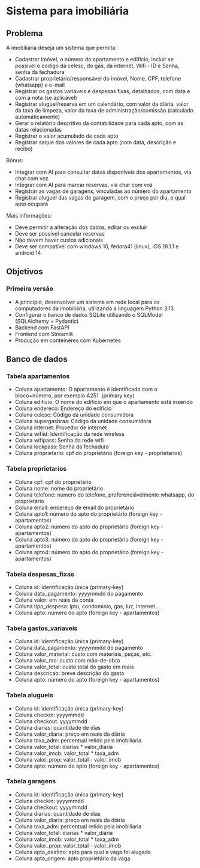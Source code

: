 # Sistema para imobiliária

## Problema

A imobiliária deseja um sistema que permita:
- Cadastrar imóvel, o número do apartamento e edifício, incluir se possível o codigo da celesc, do gás, da internet, Wifi - ID e Senha, senha da fechadura
- Cadastrar proprietário/responsável do imóvel, Nome, CPF, telefone (whatsapp) e e-mail
- Registrar os gastos variáveis e despesas fixas, detalhados, com data e com a nota (se aplicável)
- Registrar aluguel/reserva em um calendário, com valor da diária, valor da taxa de limpeza, valor da taxa de administração/comissão (calculado automáticamente)
- Gerar o relatório descritivo da contabilidade para cada apto, com as datas relacionadas
- Registrar o valor acumulado de cada apto
- Registrar saque dos valores de cada apto (com data, descrição e recibo)

Bônus:
- Integrar com AI para consultar datas disponíveis dos apartamentos, via chat com voz
- Integrar com AI para marcar reservas, via char com voz
- Registrar as vagas de garagens, vinculadas ao número do apartamento
- Registrar aluguel das vagas de garagem, com o preço por dia, e qual apto ocupará

Mais informações:
- Deve permitir a alteração dos dados, editar ou excluir
- Deve ser possível cancelar reservas
- Não devem haver custos adicionais
- Deve ser compatível com windows 10, fedora41 (linux), iOS 18.1.1 e android 14

## Objetivos

### Primeira versão

- A princípio, desenvolver um sistema em rede local para os computadores da imobiliária, utilizando a linguagem Python 3.13
- Configurar o banco de dados SQLite utilizando o SQLModel (SQLAlchemy + Pydantic)
- Backend com FastAPI
- Frontend com Streamlit
- Produção em conteineres com Kubernetes

## Banco de dados

### Tabela apartamentos

- Coluna apartamento: O apartamento é identificado com o bloco+número, por exemplo A251. (primary key)
- Coluna edificio: O nome do edifício em que o apartamento está inserido
- Coluna endereco: Endereço do edifício
- Coluna celesc: Código da unidade consumidora
- Coluna supergasbras: Código da unidade consumidora
- Coluna internet: Provedor de internet
- Coluna wifiid: Identificação da rede wireless
- Coluna wifipass: Senha da rede wifi
- Coluna lockpass: Senha da fechadura
- Coluna proprietario: cpf do proprietário (foreign key - proprietarios)

### Tabela proprietarios

- Coluna cpf: cpf do proprietário
- Coluna nome: nome do proprietário
- Coluna telefone: número do telefone, preferenciávelmente whatsapp, do proprietário
- Coluna email: endereço de email do proprietário
- Coluna apto1: número do apto do proprietário (foreign key - apartamentos)
- Coluna apto2: número do apto do proprietário (foreign key - apartamentos)
- Coluna apto3: número do apto do proprietário (foreign key - apartamentos)
- Coluna apto4: número do apto do proprietário (foreign key - apartamentos)

### Tabela despesas_fixas

- Coluna id: identificação única (primary-key)
- Coluna data_pagamento: yyyymmdd do pagamento
- Coluna valor: em reais da conta
- Coluna tipo_despesa: iptu, condominio, gas, luz, internet...
- Coluna apto: número do apto (foreign key - apartamentos)

### Tabela gastos_variaveis

- Coluna id: identificação única (primary-key)
- Coluna data_pagamento: yyyymmdd do pagamento
- Coluna valor_material: custo com materiais, peças, etc.
- Coluna valor_mo: custo com mão-de-obra
- Coluna valor_total: custo total do gasto em reais
- Coluna descricao: breve descrição do gasto
- Coluna apto: número do apto (foreign key - apartamentos)

### Tabela alugueis

- Coluna id: identificação única (primary-key)
- Coluna checkin: yyyymmdd
- Coluna checkout: yyyymmdd
- Coluna diarias: quantidade de dias
- Coluna valor_diaria: preço em reais da diária
- Coluna taxa_adm: percentual retido pela imobiliaria
- Coluna valor_total: diarias * valor_diária
- Coluna valor_imob: valor_total * taxa_adm
- Coluna valor_prop: valor_total - valor_imob
- Coluna apto: número do apto (foreign key - apartamentos)

### Tabela garagens

- Coluna id: identificação única (primary-key)
- Coluna checkin: yyyymmdd
- Coluna checkout: yyyymmdd
- Coluna diarias: quantidade de dias
- Coluna valor_diaria: preço em reais da diária
- Coluna taxa_adm: percentual retido pela imobiliaria
- Coluna valor_total: diarias * valor_diária
- Coluna valor_imob: valor_total * taxa_adm
- Coluna valor_prop: valor_total - valor_imob
- Coluna apto_destino: apto para qual a vaga foi alugada
- Coluna apto_origem: apto proprietário da vaga
